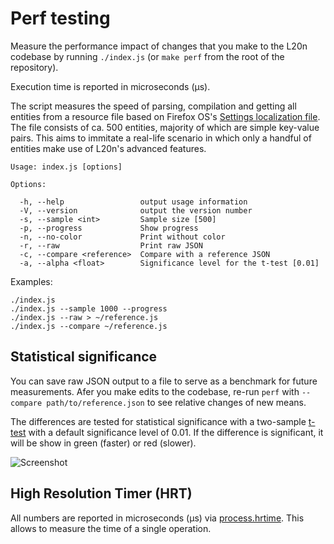 Perf testing
============

Measure the performance impact of changes that you make to the L20n codebase by 
running `./index.js` (or `make perf` from the root of the repository).

Execution time is reported in microseconds (μs).

The script measures the speed of parsing, compilation and getting all entities 
from a resource file based on Firefox OS's [Settings localization file][].  The 
file consists of ca. 500 entities, majority of which are simple key-value 
pairs.  This aims to immitate a real-life scenario in which only a handful of 
entities make use of L20n's advanced features.

[Settings localization file]: https://github.com/mozilla-b2g/gaia/blob/v1.0.1/apps/settings/locales/settings.en-US.properties

    Usage: index.js [options]
    
    Options:
    
      -h, --help                 output usage information
      -V, --version              output the version number
      -s, --sample <int>         Sample size [500]
      -p, --progress             Show progress
      -n, --no-color             Print without color
      -r, --raw                  Print raw JSON
      -c, --compare <reference>  Compare with a reference JSON
      -a, --alpha <float>        Significance level for the t-test [0.01]


Examples:

    ./index.js
    ./index.js --sample 1000 --progress
    ./index.js --raw > ~/reference.js
    ./index.js --compare ~/reference.js


Statistical significance
------------------------

You can save raw JSON output to a file to serve as a benchmark for future 
measurements.  Afer you make edits to the codebase, re-run `perf` with 
`--compare path/to/reference.json` to see relative changes of new means.

The differences are tested for statistical significance with a two-sample 
[t-test][] with a default significance level of 0.01.  If the difference is 
significant, it will be show in green (faster) or red (slower).

![Screenshot](http://i.imgur.com/74aE9LR.png)

[t-test]: https://en.wikipedia.org/wiki/Student%27s_t-test


High Resolution Timer (HRT)
---------------------------

All numbers are reported in microseconds (μs) via [process.hrtime][].  This 
allows to measure the time of a single operation.  

[process.hrtime]: http://nodejs.org/api/process.html#process_process_hrtime
